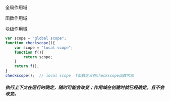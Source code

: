 全局作用域

函数作用域

块级作用域

```javascript
var scope = "global scope";
function checkscope(){
    var scope = "local scope";
    function f(){
        return scope;
    }
    return f();
}
checkscope();  // local scope  f函数定义在checkscope函数内部
```

##### 执行上下文在运行时确定，随时可能会改变；作用域在创建时就已经确定，且不会改变。